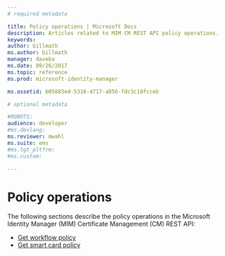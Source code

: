 ```yaml
---
# required metadata

title: Policy operations | Microsoft Docs
description: Articles related to MIM CM REST API policy operations.
keywords:
author: billmath
ms.author: billmath
manager: daveba
ms.date: 09/26/2017
ms.topic: reference
ms.prod: microsoft-identity-manager

ms.assetid: b05883ed-5318-4717-a856-fdc3c18fcceb

# optional metadata

#ROBOTS:
audience: developer
#ms.devlang:
ms.reviewer: mwahl
ms.suite: ems
#ms.tgt_pltfrm:
#ms.custom:

---
```


# Policy operations
The following sections describe the policy operations in the Microsoft Identity Manager (MIM) Certificate Management (CM) REST API:

- [Get workflow policy](get-workflow-policy.md)
- [Get smart card policy](get-smartcard-policy.md)
